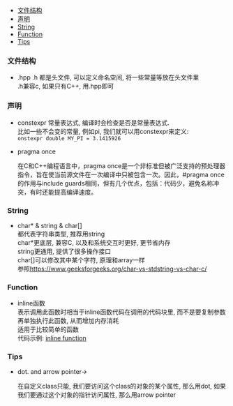 <!-- TOC -->

- [文件结构](#文件结构)
- [声明](#声明)
- [String](#string)
- [Function](#function)
- [Tips](#tips)

<!-- /TOC -->

### 文件结构

- .hpp .h
  都是头文件, 可以定义命名空间, 将一些常量等放在头文件里  
  .h兼容c, 如果只有C++, 用.hpp即可

### 声明

- constexpr
  常量表达式, 编译时会检查是否是常量表达式.  
  比如一些不会变的常量, 例如pi, 我们就可以用constexpr来定义:  
  `onstexpr double MY_PI = 3.1415926`

- pragma once

  在C和C++编程语言中，pragma once是一个非标准但被广泛支持的预处理器指令，旨在使当前源文件在一次编译中只被包含一次。因此，#pragma once的作用与include guards相同，但有几个优点，包括：代码少，避免名称冲突，有时还能提高编译速度。

<a id="markdown-string" name="string"></a>
### String

- char* & string & char[]  
  都代表字符串类型, 推荐用string  
  char*更底层, 兼容C, 以及和系统交互时更好, 更节省内存  
  string更通用, 提供了很多操作接口  
  char[]可以修改其中某个字符, 原理和array一样  
  参照<https://www.geeksforgeeks.org/char-vs-stdstring-vs-char-c/>

### Function

- inline函数  
  表示调用此函数时相当于inline函数代码在调用的代码块里, 而不是要复制参数再单独执行此函数, 从而增加内存消耗  
  适用于比较简单的函数  
  代码示例: <a href="../code/inlinefunction.cpp">inline function</a>

<a id="markdown-语法" name="语法"></a>
### Tips

- dot. and arrow pointer->

  在自定义class只能, 我们要访问这个class的对象的某个属性, 那么用dot, 如果我们要通过这个对象的指针访问属性, 那么用arrow pointer